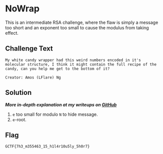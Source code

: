 # NoWrap
This is an intermediate RSA challenge, where the flaw is simply a message too short and an exponent too small to cause the modulus from taking effect.

## Challenge Text
```
My white candy wrapper had this weird numbers encoded in it's molecular structure, I think it might contain the full recipe of the candy, can you help me get to the bottom of it?

Creator: Amos (LFlare) Ng
```

## Solution
**_More in-depth explanation at my writeups on [GitHub](https://github.com/LFlare/gryphonctf_2017_writeup)_**
1. `e` too small for modulo `N` to hide message.
2. `e`-root.

## Flag
`GCTF{7h3_m355463_15_h1l4r10u5ly_5h0r7}`
